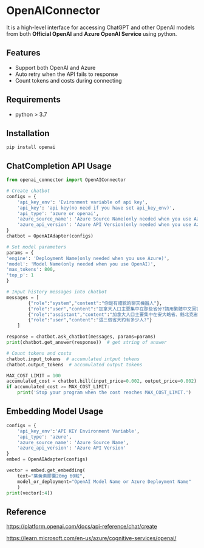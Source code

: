 # OpenAIConnector
It is a high-level interface for accessing ChatGPT and other OpenAI models from both **Official OpenAI** and **Azure OpenAI Service** using python.

## Features

- Support both OpenAI and Azure
- Auto retry when the API fails to response
- Count tokens and costs during connecting

## Requirements
- python > 3.7

## Installation
```
pip install openai
```

## ChatCompletion API Usage

```python
from openai_connector import OpenAIConnector

# Create chatbot
configs = {
    'api_key_env': 'Evironment variable of api key',
    'api_key': 'api key(no need if you have set api_key_env)',
    'api_type': 'azure or openai',
    'azure_source_name': 'Azure Source Name(only needed when you use Azure)',
    'azure_api_version': 'Azure API Version(only needed when you use Azure)'
}
chatbot = OpenAIAdapter(configs)

# Set model parameters
params = {
'engine': 'Deployment Name(only needed when you use Azure)',
'model': 'Model Name(only needed when you use OpenAI)',
'max_tokens': 800,
'top_p': 1
}

# Input history messages into chatbot
messages = [
        {"role":"system","content":"你是有禮貌的聊天機器人"},
        {"role":"user","content":"加拿大人口主要集中在那些省分?請用繁體中文回答"},
        {"role":"assistant","content":"加拿大人口主要集中在安大略省、魁北克省和不列顛哥倫比亞省。"},
        {"role":"user","content":"這三個省大約有多少人?"}
    ]

response = chatbot.ask_chatbot(messages, params=params)
print(chatbot.get_answer(response))  # get string of answer

# Count tokens and costs
chatbot.input_tokens  # accumulated intput tokens
chatbot.output_tokens  # accumulated output tokens

MAX_COST_LIMIT = 100
accumulated_cost = chatbot.bill(input_price=0.002, output_price=0.002)  # accumulated cost(USD)
if accumulated_cost >= MAX_COST_LIMIT:
    print('Stop your program when the cost reaches MAX_COST_LIMIT.')
```

## Embedding Model Usage

```python
configs = {
    'api_key_env':'API KEY Environment Variable',
    'api_type': 'azure',
    'azure_source_name': 'Azure Source Name',
    'azure_api_version': 'Azure API Version'
}
embed = OpenAIAdapter(configs)

vector = embed.get_embedding(
    text="葉黃素膠囊20mg 60粒",
    model_or_deployment="OpenAI Model Name or Azure Deployment Name"
    )
print(vector[:4])
```



## Reference
https://platform.openai.com/docs/api-reference/chat/create

https://learn.microsoft.com/en-us/azure/cognitive-services/openai/

